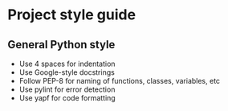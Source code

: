 # Project style guide


## General Python style

 * Use 4 spaces for indentation
 * Use Google-style docstrings
 * Follow PEP-8 for naming of functions, classes, variables, etc
 * Use pylint for error detection
 * Use yapf for code formatting

